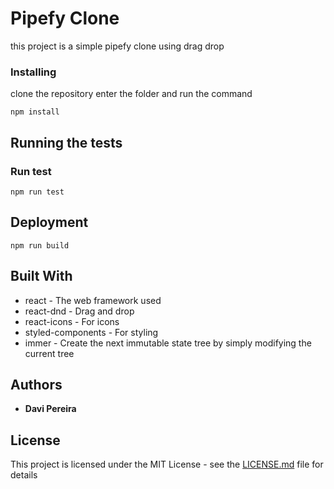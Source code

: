 # Pipefy Clone

this project is a simple pipefy clone using drag drop

### Installing

clone the repository
enter the folder and run the command

```
npm install
```

## Running the tests

### Run test

```
npm run test
```

## Deployment

```
npm run build
```

## Built With

* react - The web framework used
* react-dnd - Drag and drop
* react-icons - For icons
* styled-components - For styling
* immer - Create the next immutable state tree by simply modifying the current tree

## Authors

* **Davi Pereira**

## License

This project is licensed under the MIT License - see the [LICENSE.md](LICENSE.md) file for details
